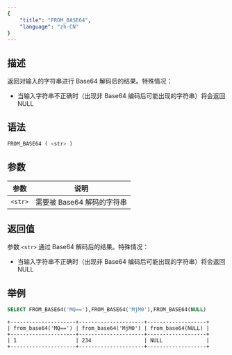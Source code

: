 ```yaml
---
{
    "title": "FROM_BASE64",
    "language": "zh-CN"
}
---
```


## 描述

返回对输入的字符串进行 Base64 解码后的结果。特殊情况：

- 当输入字符串不正确时（出现非 Base64 编码后可能出现的字符串）将会返回 NULL

## 语法

```sql
FROM_BASE64 ( <str> )
```

## 参数

| 参数      | 说明              |
|---------|-----------------|
| `<str>` | 需要被 Base64 解码的字符串 |

## 返回值

参数 `<str>` 通过 Base64 解码后的结果。特殊情况：

- 当输入字符串不正确时（出现非 Base64 编码后可能出现的字符串）将会返回 NULL

## 举例

```sql
SELECT FROM_BASE64('MQ=='),FROM_BASE64('MjM0'),FROM_BASE64(NULL)
```

```text
+---------------------+---------------------+-------------------+
| from_base64('MQ==') | from_base64('MjM0') | from_base64(NULL) |
+---------------------+---------------------+-------------------+
| 1                   | 234                 | NULL              |
+---------------------+---------------------+-------------------+
```